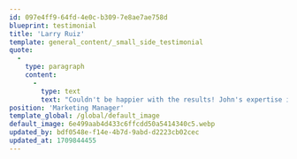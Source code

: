 ```yaml
---
id: 097e4ff9-64fd-4e0c-b309-7e8ae7ae758d
blueprint: testimonial
title: 'Larry Ruiz'
template: general_content/_small_side_testimonial
quote:
  -
    type: paragraph
    content:
      -
        type: text
        text: "Couldn't be happier with the results! John's expertise is unmatched."
position: 'Marketing Manager'
template_global: /global/default_image
default_image: 6e499aab4d433c6ffcdd50a5414340c5.webp
updated_by: bdf0548e-f14e-4b7d-9abd-d2223cb02cec
updated_at: 1709844455
---
```

